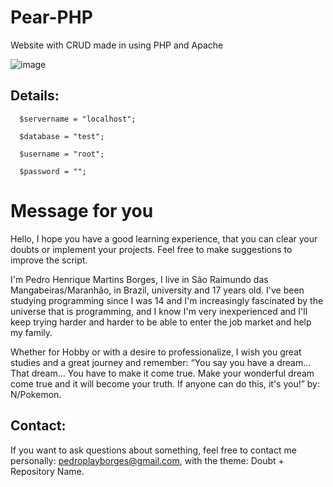 # Pear-PHP
Website with CRUD made in using PHP and Apache

![image](https://user-images.githubusercontent.com/88720549/166132857-db2723b6-5561-40df-91d9-24319c0e9c28.png)


## Details:
```
  $servername = "localhost";
  
  $database = "test";
  
  $username = "root";
  
  $password = "";
```
# Message for you
Hello, I hope you have a good learning experience, that you can clear your doubts or implement your projects. Feel free to make suggestions to improve the script.

I'm Pedro Henrique Martins Borges, I live in São Raimundo das Mangabeiras/Maranhão, in Brazil, university and 17 years old. I've been studying programming since I was 14 and I'm increasingly fascinated by the universe that is programming, and I know I'm very inexperienced and I'll keep trying harder and harder to be able to enter the job market and help my family.

Whether for Hobby or with a desire to professionalize, I wish you great studies and a great journey and remember: “You say you have a dream… That dream… You have to make it come true. Make your wonderful dream come true and it will become your truth. If anyone can do this, it's you!” by: N/Pokemon.

## Contact:
If you want to ask questions about something, feel free to contact me personally: pedroplayborges@gmail.com, with the theme: Doubt + Repository Name.
